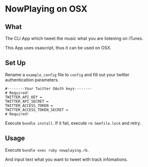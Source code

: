 # NowPlaying on OSX
## What

The CLI App which tweet the music what you are listening on iTunes.

This App uses osascript, thus it can be used on OSX. 

## Set Up
Rename a `example_config` file to `config` and fill out your twitter authentication parameters.

```
#--------Your Twitter OAuth keys--------
# Required!
TWITTER_API_KEY = 
TWITTER_API_SECRET = 
TWITTER_ACCESS_TOKEN = 
TWITTER_ACCESS_TOKEN_SECRET = 
# Required!
```
Execute `bundle install`. 
If it fail, execute `rm Gemfile.lock` and retry.

## Usage
Execute `bundle exec ruby nowplaying.rb`.

And input text what you want to tweet with track infomations.
